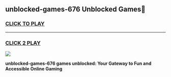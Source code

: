 
## unblocked-games-676 Unblocked Games👋
<h3>
<a href="https://news.freeplayer.one?title=unblocked-games-676&ref=16F">CLICK TO PLAY</a></h3>
<hr>

<h3>
<a href="https://news.freeplayer.one?title=unblocked-games-676&ref=16F">CLICK 2 PLAY</a>
  
</h3>

<a href="https://news.freeplayer.one?title=unblocked-games-676&ref=16F/"><img src="https://clearcache.store/games.png"></a>


**unblocked-games-676 games unblocked: Your Gateway to Fun and Accessible Online Gaming**

